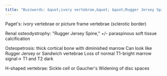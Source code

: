 ```yaml
---
title: "Buzzwords: &quot;ivory vertebrae,&quot; &quot;Rugger Jersey Spine,&quot; &quot;H-Shaped Vertebrae&quot;"
---
```

Paget's: ivory vertebrae or picture frame vertebrae (sclerotic border)

Renal osteodystrophy: &quot;Rugger Jersey Spine,&quot; +/- paraspinous soft tissue calcification

Osteopetrosis: thick cortical bone with diminished marrow
Can look like Rugger Jersey or Sandwich vertebrae
Loss of normal T1-bright marrow signal&#8594; T1 and T2 dark

H-shaped vertebrae: Sickle cell or Gaucher's
Widening of disc spaces

